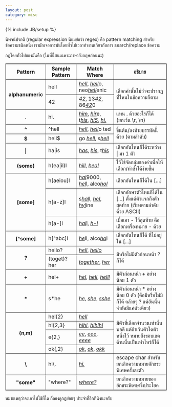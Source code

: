 ```yaml
---
layout: post
category: misc
---
```

{% include JB/setup %}

นิพจน์ปรกติ (regular expression นิยมย่อว่า regex) คือ pattern matching สำหรับข้อความชนิดหนึ่ง เรามักเจอการมันโดยทั่วไปเวลาทำงานเกี่ยวกับการ search/replace ข้อความ

กฏโดยทั่วไปของมันคือ (ในที่นี้สนเฉพาะภาษาอังกฤษก่อนนะ)

<table border="1"><tbody>
<tr><th>Pattern
</th><th>Sample Pattern
</th><th>Match Where
</th><th>อธิบาย
</th></tr>
<tr><th rowspan=2>alphanumeric
</th><td>hell
</td><td><u><i>hell</i></u>, <u><i>hell</i></u>o, neo<u><i>hell</i></u>enic
</td><td rowspan=2>เลือกคำนั้นไม่ว่าจะปรากฏที่ไหนในข้อความก็ตาม
</td></tr>
<tr><td>42
</td><td><u><i>42</i></u>, 13<u><i>42</i></u>, 86<u><i>42</i></u>0
</td></tr>
<tr><th>.
</th><td>hi.
</td><td><u><i>him</i></u>, <u><i>hir</i></u>e, t<u><i>his</i></u>, <u><i>hi5</i></u>, <u><i>hi.</i></u>
</td><td>แทน . ด้วยอะไรก็ได้ (ยกเว้น \r, \n)
</td></tr>
<tr><th>^
</th><td>^hell
</td><td><u><i>hell</i></u>, <u><i>hell</i></u>o ted
</td><td rowspan=2>ขึ้นต้น/ลงท้ายบรรทัดนี้ด้วย (ตามลำดับ)
</td></tr>
<tr><th>$
</th><td>hell$
</td><td>go <u><i>hell</i></u>, s<u><i>hell</i></u>
</td></tr>
<tr><th>|
</th><td>ha|is
</td><td><u><i>has</i></u>, <u><i>his</i></u>, t<u><i>his</i></u>
</td><td>เลือกอันไหนก็ได้ระหว่าง | มา 1 ตัว
</td></tr>
<tr><th>(some)
</th><td>h(ea|il)l
</td><td><u><i>hill</i></u>, <u><i>heal</i></u>
</td><td>ไว้ใช้จัดกลุ่มของคำเพื่อให้เลือก/ทำซ้ำได้ง่ายขึ้น
</td></tr>
<tr><th rowspan=3>[some]
</th><td>h[aeiou]l
</td><td><u><i>hal</i></u>9000, <u><i>hel</i></u>l, alco<u><i>hol</i></u>
</td><td>เลือกอันไหนก็ได้ใน [...]
</td></tr>
<tr><td>h[a-z]l
</td><td>s<u><i>hal</i></u>l, <u><i>hcl</i></u>, <u><i>hyl</i></u>ine
</td><td>เลือกอักษรตัวไหนก็ได้ใน [...] ตั้งแต่ตัวแรกถึงตัวสุดท้าย (เรียงตามลำดับด้วย ASCII)
</td></tr>
<tr><td>h[a-]l
</td><td><u><i>hal</i></u>l, <u><i>h-l</i></u>
</td><td>เมื่อเอา - ไว้สุดท้าย คือเลือกเครื่องหมาย - ด้วย
</td></tr>
<tr><th>[^some]
</th><td>h[^abc]l
</td><td><u><i>he</i></u>ll, alco<u><i>ho</i></u>l
</td><td>เลือกอันไหนก็ได้ ที่ไม่อยู่ใน [...]
</td></tr>
<tr><th rowspan=2>?
</th><td>hello?
</td><td><u><i>hell</i></u>, <u><i>hello</i></u>
</td><td rowspan=2>มีหรือไม่มีตัวก่อนหน้า ? ก็ได้
</td></tr>
<tr><td>(toget)?her
</td><td><u><i>together</i></u>, <u><i>her</i></u>
</td></tr>
<tr><th>+
</th><td>hel+
</td><td><u><i>hel</i></u>, <u><i>hell</i></u>, <u><i>helll</i></u>
</td><td>มีตัวก่อนหน้า + อย่างน้อย 1 ตัว
</td></tr>
<tr><th>*
</th><td>s*he
</td><td><u><i>he</i></u>, <u><i>she</i></u>, <u><i>sshe</i></u>
</td><td>มีตัวก่อนหน้า * อย่างน้อย 0 ตัว (คือมีหรือไม่มีก็ได้ คล้ายๆ ? แต่อันนั้นจำกัดมีแค่ตัวเดียว)
</td></tr>
<tr><th rowspan=4>{n,m}
</th><td>hel{2}
</td><td><u><i>hell</i></u>
</td><td rowspan=4>มีตัวที่เลือกจำนวนเท่านั้นพอดี แต่ถ้าเว้นตัวใดตัวหนึ่งไว้ หมายถึงขอบเขตด้านนั้นเป็นเท่าไหร่ก็ได้
</td></tr>
<tr><td>hi{2,3}
</td><td><u><i>hihi</i></u>, <u><i>hihihi</i></u>
</td></tr>
<tr><td>e{2,}
</td><td><u><i>ee</i></u>, <u><i>eee</i></u>, <u><i>eeee</i></u>
</td></tr>
<tr><td>ok{,2}
</td><td><u><i>ok</i></u>, <u><i>ok</i></u>, <u><i>okk</i></u>
</td></tr>
<tr><th>\
</th><td>hi\.
</td><td><u><i>hi.</i></u>
</td><td>escape char สำหรับยกเลิกความหมายอักขระพิเศษครั้งละตัว
</td></tr>
<tr><th>"some"
</th><td>"where?"
</td><td><u><i>where?</i></u>
</td><td>ยกเลิกความหมายของอักขระพิเศษทั้งประโยค
</td></tr>
</tbody></table>

หมายเหตุว่าจะเอาไปใช้ที่ใด ก็ลองดูกฏย่อยๆ ประจำที่อีกทีนึงนะครับ
